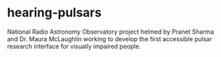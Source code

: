 # hearing-pulsars
National Radio Astronomy Observatory project helmed by Pranet Sharma and Dr. Maura McLaughlin working to develop the first accessible pulsar research interface for visually impaired people.
